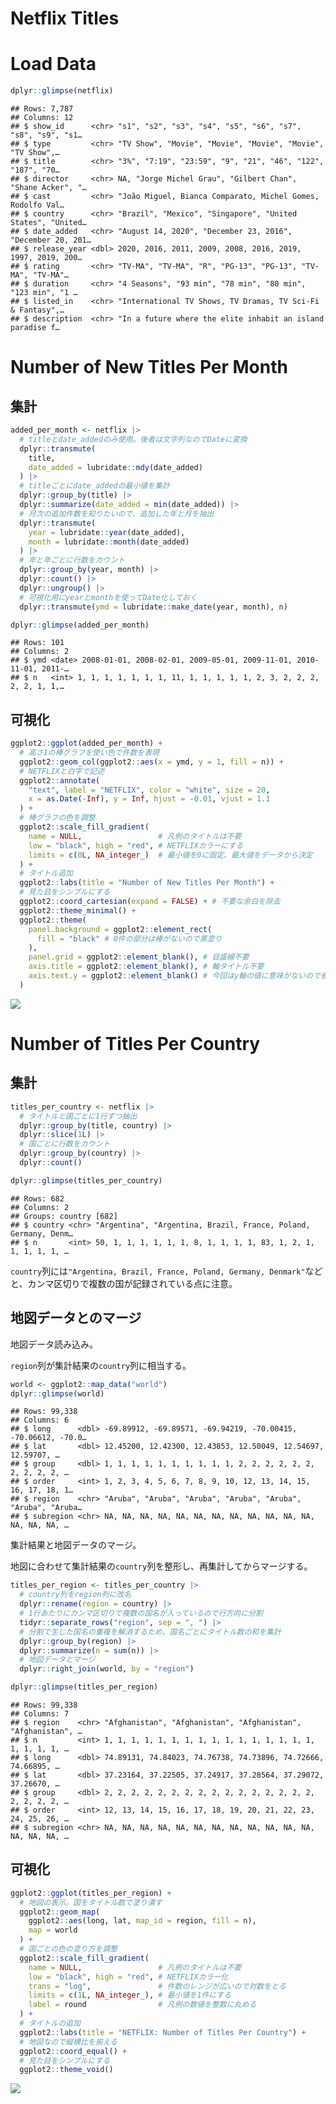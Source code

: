 Netflix Titles
================

# Load Data

``` r
dplyr::glimpse(netflix)
```

    ## Rows: 7,787
    ## Columns: 12
    ## $ show_id      <chr> "s1", "s2", "s3", "s4", "s5", "s6", "s7", "s8", "s9", "s1…
    ## $ type         <chr> "TV Show", "Movie", "Movie", "Movie", "Movie", "TV Show",…
    ## $ title        <chr> "3%", "7:19", "23:59", "9", "21", "46", "122", "187", "70…
    ## $ director     <chr> NA, "Jorge Michel Grau", "Gilbert Chan", "Shane Acker", "…
    ## $ cast         <chr> "João Miguel, Bianca Comparato, Michel Gomes, Rodolfo Val…
    ## $ country      <chr> "Brazil", "Mexico", "Singapore", "United States", "United…
    ## $ date_added   <chr> "August 14, 2020", "December 23, 2016", "December 20, 201…
    ## $ release_year <dbl> 2020, 2016, 2011, 2009, 2008, 2016, 2019, 1997, 2019, 200…
    ## $ rating       <chr> "TV-MA", "TV-MA", "R", "PG-13", "PG-13", "TV-MA", "TV-MA"…
    ## $ duration     <chr> "4 Seasons", "93 min", "78 min", "80 min", "123 min", "1 …
    ## $ listed_in    <chr> "International TV Shows, TV Dramas, TV Sci-Fi & Fantasy",…
    ## $ description  <chr> "In a future where the elite inhabit an island paradise f…

# Number of New Titles Per Month

## 集計

``` r
added_per_month <- netflix |>
  # titleとdate_addedのみ使用。後者は文字列なのでDateに変換
  dplyr::transmute(
    title,
    date_added = lubridate::mdy(date_added)
  ) |>
  # titleごとにdate_addedの最小値を集計
  dplyr::group_by(title) |>
  dplyr::summarize(date_added = min(date_added)) |>
  # 月次の追加件数を知りたいので、追加した年と月を抽出
  dplyr::transmute(
    year = lubridate::year(date_added),
    month = lubridate::month(date_added)
  ) |>
  # 年と年ごとに行数をカウント
  dplyr::group_by(year, month) |>
  dplyr::count() |>
  dplyr::ungroup() |>
  # 可視化用にyearとmonthを使ってDate化しておく
  dplyr::transmute(ymd = lubridate::make_date(year, month), n)

dplyr::glimpse(added_per_month)
```

    ## Rows: 101
    ## Columns: 2
    ## $ ymd <date> 2008-01-01, 2008-02-01, 2009-05-01, 2009-11-01, 2010-11-01, 2011-…
    ## $ n   <int> 1, 1, 1, 1, 1, 1, 1, 11, 1, 1, 1, 1, 1, 2, 3, 2, 2, 2, 2, 2, 1, 1,…

## 可視化

``` r
ggplot2::ggplot(added_per_month) +
  # 高さ1の棒グラフを使い色で件数を表現
  ggplot2::geom_col(ggplot2::aes(x = ymd, y = 1, fill = n)) +
  # NETFLIXと白字で記述
  ggplot2::annotate(
    "text", label = "NETFLIX", color = "white", size = 20,
    x = as.Date(-Inf), y = Inf, hjust = -0.01, vjust = 1.1
  ) +
  # 棒グラフの色を調整
  ggplot2::scale_fill_gradient(
    name = NULL,                 # 凡例のタイトルは不要
    low = "black", high = "red", # NETFLIXカラーにする
    limits = c(0L, NA_integer_)  # 最小値を0に固定、最大値をデータから決定
  ) +
  # タイトル追加
  ggplot2::labs(title = "Number of New Titles Per Month") +
  # 見た目をシンプルにする
  ggplot2::coord_cartesian(expand = FALSE) + # 不要な余白を除去
  ggplot2::theme_minimal() +
  ggplot2::theme(
    panel.background = ggplot2::element_rect(
      fill = "black" # 0件の部分は棒がないので黒塗り
    ),
    panel.grid = ggplot2::element_blank(), # 目盛線不要
    axis.title = ggplot2::element_blank(), # 軸タイトル不要
    axis.text.y = ggplot2::element_blank() # 今回はy軸の値に意味がないので省略
  )
```

![](README_files/figure-gfm/monthly-1.png)<!-- -->

# Number of Titles Per Country

## 集計

``` r
titles_per_country <- netflix |>
  # タイトルと国ごとに1行ずつ抽出
  dplyr::group_by(title, country) |>
  dplyr::slice(1L) |>
  # 国ごとに行数をカウント
  dplyr::group_by(country) |>
  dplyr::count()

dplyr::glimpse(titles_per_country)
```

    ## Rows: 682
    ## Columns: 2
    ## Groups: country [682]
    ## $ country <chr> "Argentina", "Argentina, Brazil, France, Poland, Germany, Denm…
    ## $ n       <int> 50, 1, 1, 1, 1, 1, 1, 8, 1, 1, 1, 1, 83, 1, 2, 1, 1, 1, 1, 1, …

`country`列には`"Argentina, Brazil, France, Poland, Germany,
Denmark"`などと、カンマ区切りで複数の国が記録されている点に注意。

## 地図データとのマージ

地図データ読み込み。

`region`列が集計結果の`country`列に相当する。

``` r
world <- ggplot2::map_data("world")
dplyr::glimpse(world)
```

    ## Rows: 99,338
    ## Columns: 6
    ## $ long      <dbl> -69.89912, -69.89571, -69.94219, -70.00415, -70.06612, -70.0…
    ## $ lat       <dbl> 12.45200, 12.42300, 12.43853, 12.50049, 12.54697, 12.59707, …
    ## $ group     <dbl> 1, 1, 1, 1, 1, 1, 1, 1, 1, 1, 2, 2, 2, 2, 2, 2, 2, 2, 2, 2, …
    ## $ order     <int> 1, 2, 3, 4, 5, 6, 7, 8, 9, 10, 12, 13, 14, 15, 16, 17, 18, 1…
    ## $ region    <chr> "Aruba", "Aruba", "Aruba", "Aruba", "Aruba", "Aruba", "Aruba…
    ## $ subregion <chr> NA, NA, NA, NA, NA, NA, NA, NA, NA, NA, NA, NA, NA, NA, NA, …

集計結果と地図データのマージ。

地図に合わせて集計結果の`country`列を整形し、再集計してからマージする。

``` r
titles_per_region <- titles_per_country |>
  # country列をregion列に改名
  dplyr::rename(region = country) |>
  # 1行あたりにカンマ区切りで複数の国名が入っているので行方向に分割
  tidyr::separate_rows("region", sep = ", ") |>
  # 分割で生じた国名の重複を解消するため、国名ごとにタイトル数の和を集計
  dplyr::group_by(region) |>
  dplyr::summarize(n = sum(n)) |>
  # 地図データとマージ
  dplyr::right_join(world, by = "region")

dplyr::glimpse(titles_per_region)
```

    ## Rows: 99,338
    ## Columns: 7
    ## $ region    <chr> "Afghanistan", "Afghanistan", "Afghanistan", "Afghanistan", …
    ## $ n         <int> 1, 1, 1, 1, 1, 1, 1, 1, 1, 1, 1, 1, 1, 1, 1, 1, 1, 1, 1, 1, …
    ## $ long      <dbl> 74.89131, 74.84023, 74.76738, 74.73896, 74.72666, 74.66895, …
    ## $ lat       <dbl> 37.23164, 37.22505, 37.24917, 37.28564, 37.29072, 37.26670, …
    ## $ group     <dbl> 2, 2, 2, 2, 2, 2, 2, 2, 2, 2, 2, 2, 2, 2, 2, 2, 2, 2, 2, 2, …
    ## $ order     <int> 12, 13, 14, 15, 16, 17, 18, 19, 20, 21, 22, 23, 24, 25, 26, …
    ## $ subregion <chr> NA, NA, NA, NA, NA, NA, NA, NA, NA, NA, NA, NA, NA, NA, NA, …

## 可視化

``` r
ggplot2::ggplot(titles_per_region) +
  # 地図の表示。国をタイトル数で塗り潰す
  ggplot2::geom_map(
    ggplot2::aes(long, lat, map_id = region, fill = n),
    map = world
  ) +
  # 国ごとの色の塗り方を調整
  ggplot2::scale_fill_gradient(
    name = NULL,                 # 凡例のタイトルは不要
    low = "black", high = "red", # NETFLIXカラー化
    trans = "log",               # 件数のレンジが広いので対数をとる
    limits = c(1L, NA_integer_), # 最小値を1件にする
    label = round                # 凡例の数値を整数に丸める
  ) +
  # タイトルの追加
  ggplot2::labs(title = "NETFLIX: Number of Titles Per Country") +
  # 地図なので縦横比を揃える
  ggplot2::coord_equal() +
  # 見た目をシンプルにする
  ggplot2::theme_void()
```

![](README_files/figure-gfm/worldmap-1.png)<!-- -->
